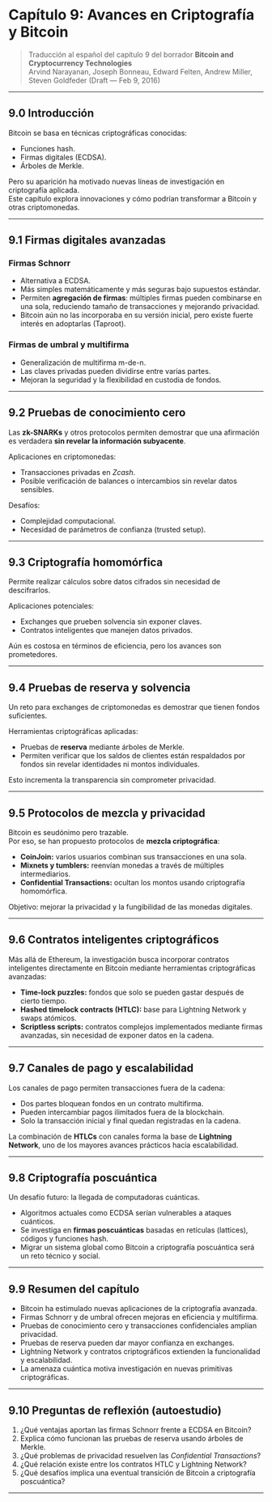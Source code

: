 # Capítulo 9: Avances en Criptografía y Bitcoin

> Traducción al español del capítulo 9 del borrador **Bitcoin and Cryptocurrency Technologies**  
> Arvind Narayanan, Joseph Bonneau, Edward Felten, Andrew Miller, Steven Goldfeder (Draft — Feb 9, 2016)

---

## 9.0 Introducción

Bitcoin se basa en técnicas criptográficas conocidas:  
- Funciones hash.  
- Firmas digitales (ECDSA).  
- Árboles de Merkle.  

Pero su aparición ha motivado nuevas líneas de investigación en criptografía aplicada.  
Este capítulo explora innovaciones y cómo podrían transformar a Bitcoin y otras criptomonedas.

---

## 9.1 Firmas digitales avanzadas

### Firmas Schnorr
- Alternativa a ECDSA.  
- Más simples matemáticamente y más seguras bajo supuestos estándar.  
- Permiten **agregación de firmas**: múltiples firmas pueden combinarse en una sola, reduciendo tamaño de transacciones y mejorando privacidad.  
- Bitcoin aún no las incorporaba en su versión inicial, pero existe fuerte interés en adoptarlas (Taproot).

### Firmas de umbral y multifirma
- Generalización de multifirma m-de-n.  
- Las claves privadas pueden dividirse entre varias partes.  
- Mejoran la seguridad y la flexibilidad en custodia de fondos.  

---

## 9.2 Pruebas de conocimiento cero

Las **zk-SNARKs** y otros protocolos permiten demostrar que una afirmación es verdadera **sin revelar la información subyacente**.  

Aplicaciones en criptomonedas:  
- Transacciones privadas en *Zcash*.  
- Posible verificación de balances o intercambios sin revelar datos sensibles.  

Desafíos:  
- Complejidad computacional.  
- Necesidad de parámetros de confianza (trusted setup).  

---

## 9.3 Criptografía homomórfica

Permite realizar cálculos sobre datos cifrados sin necesidad de descifrarlos.  

Aplicaciones potenciales:  
- Exchanges que prueben solvencia sin exponer claves.  
- Contratos inteligentes que manejen datos privados.  

Aún es costosa en términos de eficiencia, pero los avances son prometedores.  

---

## 9.4 Pruebas de reserva y solvencia

Un reto para exchanges de criptomonedas es demostrar que tienen fondos suficientes.  

Herramientas criptográficas aplicadas:  
- Pruebas de **reserva** mediante árboles de Merkle.  
- Permiten verificar que los saldos de clientes están respaldados por fondos sin revelar identidades ni montos individuales.  

Esto incrementa la transparencia sin comprometer privacidad.  

---

## 9.5 Protocolos de mezcla y privacidad

Bitcoin es seudónimo pero trazable.  
Por eso, se han propuesto protocolos de **mezcla criptográfica**:

- **CoinJoin:** varios usuarios combinan sus transacciones en una sola.  
- **Mixnets y tumblers:** reenvían monedas a través de múltiples intermediarios.  
- **Confidential Transactions:** ocultan los montos usando criptografía homomórfica.  

Objetivo: mejorar la privacidad y la fungibilidad de las monedas digitales.  

---

## 9.6 Contratos inteligentes criptográficos

Más allá de Ethereum, la investigación busca incorporar contratos inteligentes directamente en Bitcoin mediante herramientas criptográficas avanzadas:

- **Time-lock puzzles:** fondos que solo se pueden gastar después de cierto tiempo.  
- **Hashed timelock contracts (HTLC):** base para Lightning Network y swaps atómicos.  
- **Scriptless scripts:** contratos complejos implementados mediante firmas avanzadas, sin necesidad de exponer datos en la cadena.  

---

## 9.7 Canales de pago y escalabilidad

Los canales de pago permiten transacciones fuera de la cadena:  
- Dos partes bloquean fondos en un contrato multifirma.  
- Pueden intercambiar pagos ilimitados fuera de la blockchain.  
- Solo la transacción inicial y final quedan registradas en la cadena.  

La combinación de **HTLCs** con canales forma la base de **Lightning Network**, uno de los mayores avances prácticos hacia escalabilidad.  

---

## 9.8 Criptografía poscuántica

Un desafío futuro: la llegada de computadoras cuánticas.  

- Algoritmos actuales como ECDSA serían vulnerables a ataques cuánticos.  
- Se investiga en **firmas poscuánticas** basadas en retículas (lattices), códigos y funciones hash.  
- Migrar un sistema global como Bitcoin a criptografía poscuántica será un reto técnico y social.  

---

## 9.9 Resumen del capítulo

- Bitcoin ha estimulado nuevas aplicaciones de la criptografía avanzada.  
- Firmas Schnorr y de umbral ofrecen mejoras en eficiencia y multifirma.  
- Pruebas de conocimiento cero y transacciones confidenciales amplían privacidad.  
- Pruebas de reserva pueden dar mayor confianza en exchanges.  
- Lightning Network y contratos criptográficos extienden la funcionalidad y escalabilidad.  
- La amenaza cuántica motiva investigación en nuevas primitivas criptográficas.  

---

## 9.10 Preguntas de reflexión (autoestudio)

1. ¿Qué ventajas aportan las firmas Schnorr frente a ECDSA en Bitcoin?  
2. Explica cómo funcionan las pruebas de reserva usando árboles de Merkle.  
3. ¿Qué problemas de privacidad resuelven las *Confidential Transactions*?  
4. ¿Qué relación existe entre los contratos HTLC y Lightning Network?  
5. ¿Qué desafíos implica una eventual transición de Bitcoin a criptografía poscuántica?  

---
